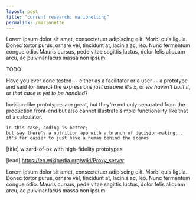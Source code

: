 ```yaml
---
layout: post
title: "current research: marionetting"
permalink: /marionette
---
```


Lorem ipsum dolor sit amet, consectetuer adipiscing elit. Morbi quis ligula. Donec tortor purus, ornare vel, tincidunt at, lacinia ac, leo. Nunc fermentum congue odio. Mauris cursus, pede vitae sagittis luctus, dolor felis aliquam arcu, ac pulvinar lacus massa non ipsum.

TODO

Have you ever done tested -- either as a facilitator or a user -- a prototype and said (or heard) the expressions *just assume it's x*, or *we haven't built it*, or *that case is yet to be handled*?
<!-- plus, this absolutely doesn't work when you have to experience the technology for an authentic reaction -->

Invision-like prototypes are great, but they're not only separated from the production front-end but also cannot illustrate simple functionality like that of a calculator.

	in this case, coding is better;
	but say there's a nutrition app with a branch of decision-making...
	it's far easier to just have a human behind the scenes

[title] wizard-of-oz with high-fidelity prototypes

[lead] https://en.wikipedia.org/wiki/Proxy_server

Lorem ipsum dolor sit amet, consectetuer adipiscing elit. Morbi quis ligula. Donec tortor purus, ornare vel, tincidunt at, lacinia ac, leo. Nunc fermentum congue odio. Mauris cursus, pede vitae sagittis luctus, dolor felis aliquam arcu, ac pulvinar lacus massa non ipsum.
